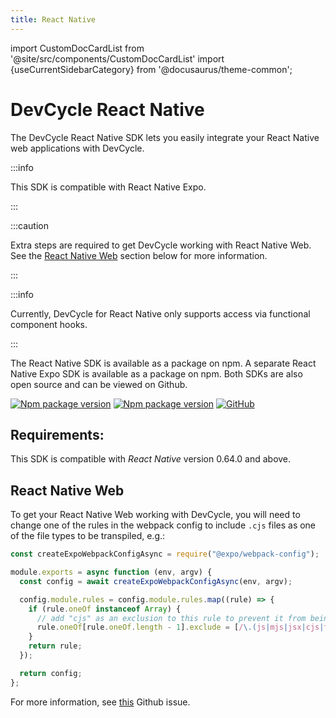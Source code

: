```yaml
---
title: React Native
---
```


import CustomDocCardList from '@site/src/components/CustomDocCardList' import {useCurrentSidebarCategory} from
'@docusaurus/theme-common';

# DevCycle React Native

The DevCycle React Native SDK lets you easily integrate your React Native web applications with DevCycle.

:::info

This SDK is compatible with React Native Expo.

:::

:::caution

Extra steps are required to get DevCycle working with React Native Web. See the [React Native Web](#react-native-web)
section below for more information.

:::

:::info

Currently, DevCycle for React Native only supports access via functional component hooks.

:::

<CustomDocCardList items={useCurrentSidebarCategory().items} columnWidth={4} />

The React Native SDK is available as a package on npm. A separate React Native Expo SDK is available as a package on
npm. Both SDKs are also open source and can be viewed on Github.

[![Npm package version](https://badgen.net/npm/v/@devcycle/react-native-client-sdk)](https://www.npmjs.com/package/@devcycle/react-native-client-sdk)
[![Npm package version](https://badgen.net/npm/v/@devcycle/react-native-expo-client-sdk)](https://www.npmjs.com/package/@devcycle/react-native-expo-client-sdk)
[![GitHub](https://img.shields.io/github/stars/devcyclehq/js-sdks.svg?style=social&label=Star&maxAge=2592000)](https://github.com/devcyclehq/js-sdks)

## Requirements:

This SDK is compatible with _React Native_ version 0.64.0 and above.

## React Native Web

To get your React Native Web working with DevCycle, you will need to change one of the rules in the webpack config to
include `.cjs` files as one of the file types to be transpiled, e.g.:

```js
const createExpoWebpackConfigAsync = require("@expo/webpack-config");

module.exports = async function (env, argv) {
  const config = await createExpoWebpackConfigAsync(env, argv);

  config.module.rules = config.module.rules.map((rule) => {
    if (rule.oneOf instanceof Array) {
      // add "cjs" as an exclusion to this rule to prevent it from being regarded as an asset
      rule.oneOf[rule.oneOf.length - 1].exclude = [/\.(js|mjs|jsx|cjs|ts|tsx)$/, /\.html$/, /\.json$/];
    }
    return rule;
  });

  return config;
};
```

For more information, see [this](https://github.com/facebook/create-react-app/pull/12021#issuecomment-1108426483) Github
issue.
